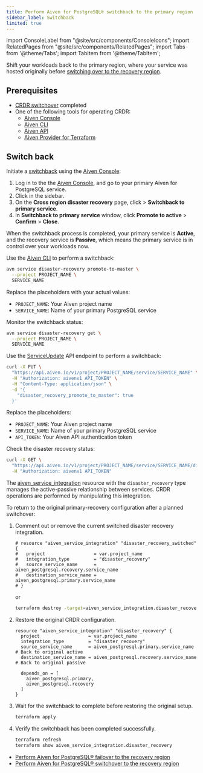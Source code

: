 ```yaml
---
title: Perform Aiven for PostgreSQL® switchback to the primary region
sidebar_label: Switchback
limited: true
---
```


import ConsoleLabel from "@site/src/components/ConsoleIcons";
import RelatedPages from "@site/src/components/RelatedPages";
import Tabs from '@theme/Tabs';
import TabItem from '@theme/TabItem';

Shift your workloads back to the primary region, where your service was hosted originally before [switching over to the recovery region](/docs/products/postgresql/crdr/crdr-overview#switchover-to-the-recovery-region).

## Prerequisites

- [CRDR switchover](/docs/products/postgresql/crdr/switchover/crdr-switchover) completed
- One of the following tools for operating CRDR:
  - [Aiven Console](https://console.aiven.io/)
  - [Aiven CLI](/docs/tools/cli)
  - [Aiven API](/docs/tools/api)
  - [Aiven Provider for Terraform](https://registry.terraform.io/providers/aiven/aiven/latest/docs)

## Switch back

<Tabs>
<TabItem value="console" label="Console">

Initiate a
[switchback](/docs/products/postgresql/crdr/crdr-overview#switchback-to-the-primary-region)
using the [Aiven Console](https://console.aiven.io/):

1. Log in to the the [Aiven Console](https://console.aiven.io/), and go to your primary
   Aiven for PostgreSQL service.
1. Click <ConsoleLabel name="disasterrecovery"/> in the sidebar.
1. On the **Cross region disaster recovery** page, click <ConsoleLabel name="actions"/> >
   **Switchback to primary service**.
1. In **Switchback to primary service** window, click **Promote to active** > **Confirm** >
   **Close**.

When the switchback process is completed, your primary service is **Active**, and the
recovery service is **Passive**, which means the primary service is in control over your
workloads now.

</TabItem>
<TabItem value="cli" label="CLI">

Use the [Aiven CLI](/docs/tools/cli) to perform a switchback:

```bash
avn service disaster-recovery promote-to-master \
  --project PROJECT_NAME \
  SERVICE_NAME
```

Replace the placeholders with your actual values:

- `PROJECT_NAME`: Your Aiven project name
- `SERVICE_NAME`: Name of your primary PostgreSQL service

Monitor the switchback status:

```bash
avn service disaster-recovery get \
  --project PROJECT_NAME \
  SERVICE_NAME
```

</TabItem>
<TabItem value="api" label="API">

Use the [ServiceUpdate](https://api.aiven.io/doc/#tag/Service/operation/ServiceUpdate) API
endpoint to perform a switchback:

```bash
curl -X PUT \
  "https://api.aiven.io/v1/project/PROJECT_NAME/service/SERVICE_NAME" \
  -H "Authorization: aivenv1 API_TOKEN" \
  -H "Content-Type: application/json" \
  -d '{
    "disaster_recovery_promote_to_master": true
  }'
```

Replace the placeholders:

- `PROJECT_NAME`: Your Aiven project name
- `SERVICE_NAME`: Name of your primary PostgreSQL service
- `API_TOKEN`: Your Aiven API authentication token

Check the disaster recovery status:

```bash
curl -X GET \
  "https://api.aiven.io/v1/project/PROJECT_NAME/service/SERVICE_NAME/disaster-recovery" \
  -H "Authorization: aivenv1 API_TOKEN"
```

</TabItem>
<TabItem value="tf" label="Terraform">

The
[aiven_service_integration](https://registry.terraform.io/providers/aiven/aiven/latest/docs/resources/service_integration)
resource with the `disaster_recovery` type manages the active-passive relationship between
services. CRDR operations are performed by manipulating this integration.

To return to the original primary-recovery configuration after a planned switchover:

1. Comment out or remove the current switched disaster recovery integration.

   ```hcl
   # resource "aiven_service_integration" "disaster_recovery_switched" {
   #   project                  = var.project_name
   #   integration_type         = "disaster_recovery"
   #   source_service_name      = aiven_postgresql.recovery.service_name
   #   destination_service_name = aiven_postgresql.primary.service_name
   # }
   ```

   or

   ```bash
   terraform destroy -target=aiven_service_integration.disaster_recovery_switched
   ```

1. Restore the original CRDR configuration.

   ```hcl
   resource "aiven_service_integration" "disaster_recovery" {
     project                  = var.project_name
     integration_type         = "disaster_recovery"
     source_service_name      = aiven_postgresql.primary.service_name    # Back to original active
     destination_service_name = aiven_postgresql.recovery.service_name   # Back to original passive

     depends_on = [
       aiven_postgresql.primary,
       aiven_postgresql.recovery
     ]
   }
   ```

1. Wait for the switchback to complete before restoring the original setup.

   ```bash
   terraform apply
   ```

1. Verify the switchback has been completed successfully.

   ```bash
   terraform refresh
   terraform show aiven_service_integration.disaster_recovery
   ```

</TabItem>
</Tabs>

<RelatedPages/>

- [Perform Aiven for PostgreSQL® failover to the recovery region](/docs/products/postgresql/crdr/failover/crdr-failover-to-recovery)
- [Perform Aiven for PostgreSQL® switchover to the recovery region](/docs/products/postgresql/crdr/switchover/crdr-switchover)
